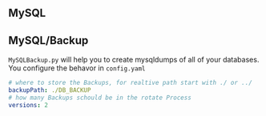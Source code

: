 ## MySQL
## MySQL/Backup
`MySQLBackup.py` will help you to create mysqldumps of all of your databases.  
You configure the behavor in `config.yaml`
```yaml
# where to store the Backups, for realtive path start with ./ or ../
backupPath: ./DB_BACKUP
# how many Backups schould be in the rotate Process
versions: 2
```
